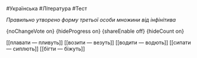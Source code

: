 #Українська #Література #Тест

*Правильно утворено форму третьої особи множини від інфінітива*

{noChangeVote on}
{hideProgress on}
{shareEnable off}
{hideCount on}

[[плавати — пливуть]]
[[возити — везуть]]
[[водити — водють]]
[[сипати — сиплють]]
[[бігти — біжуть]]
